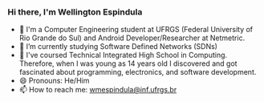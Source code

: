 ### Hi there, I'm Wellington Espindula
- 🔭 I'm a Computer Engineering student at UFRGS (Federal University of Rio Grande do Sul) and Android Developer/Researcher at Netmetric.
- 🌱 I’m currently studying Software Defined Networks (SDNs)
- :star2: I've coursed Technical Integrated High School in Computing. Therefore, when I was young as 14 years old I discovered and got fascinated about programming, electronics, and software development.
- 😄 Pronouns: He/Him
- 📫 How to reach me: wmespindula@inf.ufrgs.br

<!--
**WellingtonEspindula/WellingtonEspindula** is a ✨ _special_ ✨ repository because its `README.md` (this file) appears on your GitHub profile.

Here are some ideas to get you started:

- 🔭 I’m currently working on ...
- 🌱 I’m currently learning ...
- 👯 I’m looking to collaborate on ...
- 🤔 I’m looking for help with ...
- 💬 Ask me about ...
- 📫 How to reach me: ...
- 😄 Pronouns: ...
- ⚡ Fun fact: ...
-->
